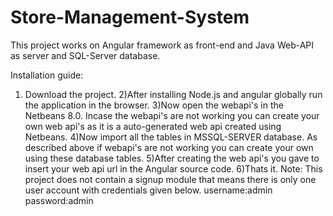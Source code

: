 # Store-Management-System
This project works on Angular framework as front-end and Java Web-API as server and SQL-Server database.

Installation guide:
1) Download the project.
2)After installing Node.js and angular globally run the application in the browser.
3)Now open the webapi's in the Netbeans 8.0. Incase the webapi's are not working you can create your own web api's as it is a auto-generated web api created using Netbeans.
4)Now import all the tables in MSSQL-SERVER database. As described above if webapi's are not working you can create your own using these database tables.
5)After creating the web api's you gave to insert your web api url in the Angular source code.
6)Thats it.
Note: This project does not contain a signup module that means there is only one user account with credentials given below.
username:admin
password:admin
